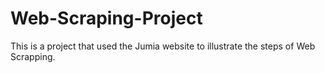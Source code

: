 # Web-Scraping-Project
This is a project that used the Jumia website to illustrate the steps of Web Scrapping.
